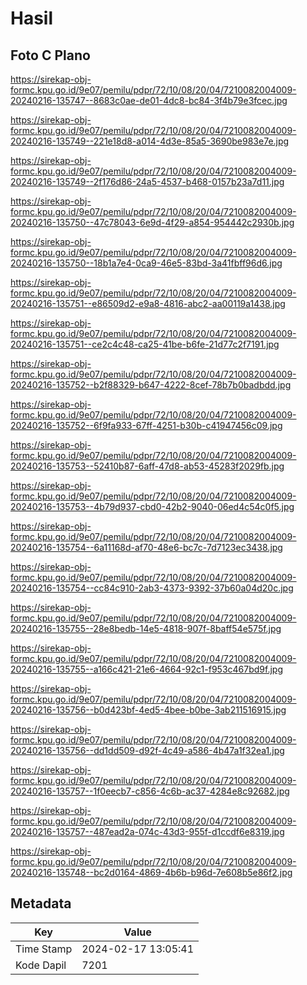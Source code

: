 # Hasil

## Foto C Plano

https://sirekap-obj-formc.kpu.go.id/9e07/pemilu/pdpr/72/10/08/20/04/7210082004009-20240216-135747--8683c0ae-de01-4dc8-bc84-3f4b79e3fcec.jpg

https://sirekap-obj-formc.kpu.go.id/9e07/pemilu/pdpr/72/10/08/20/04/7210082004009-20240216-135749--221e18d8-a014-4d3e-85a5-3690be983e7e.jpg

https://sirekap-obj-formc.kpu.go.id/9e07/pemilu/pdpr/72/10/08/20/04/7210082004009-20240216-135749--2f176d86-24a5-4537-b468-0157b23a7d11.jpg

https://sirekap-obj-formc.kpu.go.id/9e07/pemilu/pdpr/72/10/08/20/04/7210082004009-20240216-135750--47c78043-6e9d-4f29-a854-954442c2930b.jpg

https://sirekap-obj-formc.kpu.go.id/9e07/pemilu/pdpr/72/10/08/20/04/7210082004009-20240216-135750--18b1a7e4-0ca9-46e5-83bd-3a41fbff96d6.jpg

https://sirekap-obj-formc.kpu.go.id/9e07/pemilu/pdpr/72/10/08/20/04/7210082004009-20240216-135751--e86509d2-e9a8-4816-abc2-aa00119a1438.jpg

https://sirekap-obj-formc.kpu.go.id/9e07/pemilu/pdpr/72/10/08/20/04/7210082004009-20240216-135751--ce2c4c48-ca25-41be-b6fe-21d77c2f7191.jpg

https://sirekap-obj-formc.kpu.go.id/9e07/pemilu/pdpr/72/10/08/20/04/7210082004009-20240216-135752--b2f88329-b647-4222-8cef-78b7b0badbdd.jpg

https://sirekap-obj-formc.kpu.go.id/9e07/pemilu/pdpr/72/10/08/20/04/7210082004009-20240216-135752--6f9fa933-67ff-4251-b30b-c41947456c09.jpg

https://sirekap-obj-formc.kpu.go.id/9e07/pemilu/pdpr/72/10/08/20/04/7210082004009-20240216-135753--52410b87-6aff-47d8-ab53-45283f2029fb.jpg

https://sirekap-obj-formc.kpu.go.id/9e07/pemilu/pdpr/72/10/08/20/04/7210082004009-20240216-135753--4b79d937-cbd0-42b2-9040-06ed4c54c0f5.jpg

https://sirekap-obj-formc.kpu.go.id/9e07/pemilu/pdpr/72/10/08/20/04/7210082004009-20240216-135754--6a11168d-af70-48e6-bc7c-7d7123ec3438.jpg

https://sirekap-obj-formc.kpu.go.id/9e07/pemilu/pdpr/72/10/08/20/04/7210082004009-20240216-135754--cc84c910-2ab3-4373-9392-37b60a04d20c.jpg

https://sirekap-obj-formc.kpu.go.id/9e07/pemilu/pdpr/72/10/08/20/04/7210082004009-20240216-135755--28e8bedb-14e5-4818-907f-8baff54e575f.jpg

https://sirekap-obj-formc.kpu.go.id/9e07/pemilu/pdpr/72/10/08/20/04/7210082004009-20240216-135755--a166c421-21e6-4664-92c1-f953c467bd9f.jpg

https://sirekap-obj-formc.kpu.go.id/9e07/pemilu/pdpr/72/10/08/20/04/7210082004009-20240216-135756--b0d423bf-4ed5-4bee-b0be-3ab211516915.jpg

https://sirekap-obj-formc.kpu.go.id/9e07/pemilu/pdpr/72/10/08/20/04/7210082004009-20240216-135756--dd1dd509-d92f-4c49-a586-4b47a1f32ea1.jpg

https://sirekap-obj-formc.kpu.go.id/9e07/pemilu/pdpr/72/10/08/20/04/7210082004009-20240216-135757--1f0eecb7-c856-4c6b-ac37-4284e8c92682.jpg

https://sirekap-obj-formc.kpu.go.id/9e07/pemilu/pdpr/72/10/08/20/04/7210082004009-20240216-135757--487ead2a-074c-43d3-955f-d1ccdf6e8319.jpg

https://sirekap-obj-formc.kpu.go.id/9e07/pemilu/pdpr/72/10/08/20/04/7210082004009-20240216-135748--bc2d0164-4869-4b6b-b96d-7e608b5e86f2.jpg


## Metadata

| Key        | Value               |
| ---------- | ------------------- |
| Time Stamp | 2024-02-17 13:05:41 |
| Kode Dapil | 7201                |



